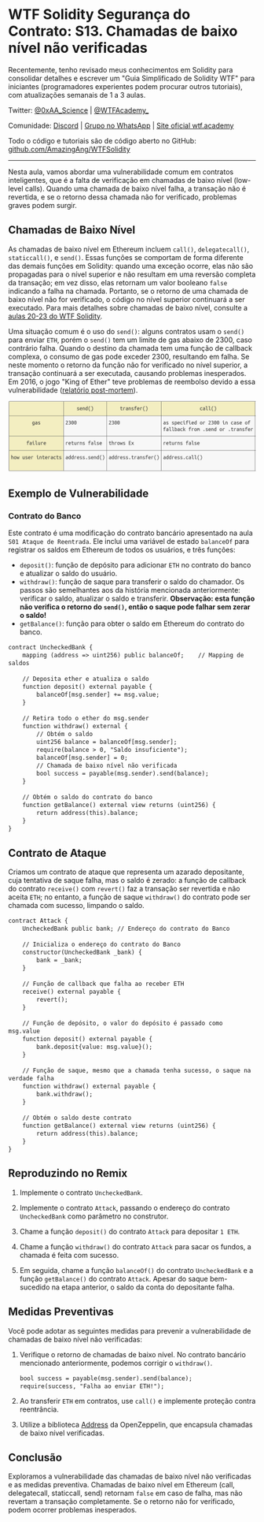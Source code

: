 # WTF Solidity Segurança do Contrato: S13. Chamadas de baixo nível não verificadas

Recentemente, tenho revisado meus conhecimentos em Solidity para consolidar detalhes e escrever um "Guia Simplificado de Solidity WTF" para iniciantes (programadores experientes podem procurar outros tutoriais), com atualizações semanais de 1 a 3 aulas.

Twitter: [@0xAA_Science](https://twitter.com/0xAA_Science) | [@WTFAcademy_](https://twitter.com/WTFAcademy_)

Comunidade: [Discord](https://discord.gg/5akcruXrsk) | [Grupo no WhatsApp](https://docs.google.com/forms/d/e/1FAIpQLSe4KGT8Sh6sJ7hedQRuIYirOoZK_85miz3dw7vA1-YjodgJ-A/viewform?usp=sf_link) | [Site oficial wtf.academy](https://wtf.academy)

Todo o código e tutoriais são de código aberto no GitHub: [github.com/AmazingAng/WTFSolidity](https://github.com/AmazingAng/WTF-Solidity)

-----

Nesta aula, vamos abordar uma vulnerabilidade comum em contratos inteligentes, que é a falta de verificação em chamadas de baixo nível (low-level calls). Quando uma chamada de baixo nível falha, a transação não é revertida, e se o retorno dessa chamada não for verificado, problemas graves podem surgir.

## Chamadas de Baixo Nível

As chamadas de baixo nível em Ethereum incluem `call()`, `delegatecall()`, `staticcall()`, e `send()`. Essas funções se comportam de forma diferente das demais funções em Solidity: quando uma exceção ocorre, elas não são propagadas para o nível superior e não resultam em uma reversão completa da transação; em vez disso, elas retornam um valor booleano `false` indicando a falha na chamada. Portanto, se o retorno de uma chamada de baixo nível não for verificado, o código no nível superior continuará a ser executado. Para mais detalhes sobre chamadas de baixo nível, consulte a [aulas 20-23 do WTF Solidity](https://github.com/AmazingAng/WTF-Solidity).

Uma situação comum é o uso do `send()`: alguns contratos usam o `send()` para enviar `ETH`, porém o `send()` tem um limite de gas abaixo de 2300, caso contrário falha. Quando o destino da chamada tem uma função de callback complexa, o consumo de gas pode exceder 2300, resultando em falha. Se neste momento o retorno da função não for verificado no nível superior, a transação continuará a ser executada, causando problemas inesperados. Em 2016, o jogo "King of Ether" teve problemas de reembolso devido a essa vulnerabilidade ([relatório post-mortem](https://www.kingoftheether.com/postmortem.html)).

![](./img/S13-1.png)

## Exemplo de Vulnerabilidade

### Contrato do Banco

Este contrato é uma modificação do contrato bancário apresentado na aula `S01 Ataque de Reentrada`. Ele inclui uma variável de estado `balanceOf` para registrar os saldos em Ethereum de todos os usuários, e três funções:
- `deposit()`: função de depósito para adicionar `ETH` no contrato do banco e atualizar o saldo do usuário.
- `withdraw()`: função de saque para transferir o saldo do chamador. Os passos são semelhantes aos da história mencionada anteriormente: verificar o saldo, atualizar o saldo e transferir. **Observação: esta função não verifica o retorno do `send()`, então o saque pode falhar sem zerar o saldo!**
- `getBalance()`: função para obter o saldo em Ethereum do contrato do banco.

```solidity
contract UncheckedBank {
    mapping (address => uint256) public balanceOf;    // Mapping de saldos

    // Deposita ether e atualiza o saldo
    function deposit() external payable {
        balanceOf[msg.sender] += msg.value;
    }

    // Retira todo o ether do msg.sender
    function withdraw() external {
        // Obtém o saldo
        uint256 balance = balanceOf[msg.sender];
        require(balance > 0, "Saldo insuficiente");
        balanceOf[msg.sender] = 0;
        // Chamada de baixo nível não verificada
        bool success = payable(msg.sender).send(balance);
    }

    // Obtém o saldo do contrato do banco
    function getBalance() external view returns (uint256) {
        return address(this).balance;
    }
}
```

## Contrato de Ataque

Criamos um contrato de ataque que representa um azarado depositante, cuja tentativa de saque falha, mas o saldo é zerado: a função de callback do contrato `receive()` com `revert()` faz a transação ser revertida e não aceita `ETH`; no entanto, a função de saque `withdraw()` do contrato pode ser chamada com sucesso, limpando o saldo.

```solidity
contract Attack {
    UncheckedBank public bank; // Endereço do contrato do Banco

    // Inicializa o endereço do contrato do Banco
    constructor(UncheckedBank _bank) {
        bank = _bank;
    }
    
    // Função de callback que falha ao receber ETH
    receive() external payable {
        revert();
    }

    // Função de depósito, o valor do depósito é passado como msg.value
    function deposit() external payable {
        bank.deposit{value: msg.value}();
    }

    // Função de saque, mesmo que a chamada tenha sucesso, o saque na verdade falha
    function withdraw() external payable {
        bank.withdraw();
    }

    // Obtém o saldo deste contrato
    function getBalance() external view returns (uint256) {
        return address(this).balance;
    }
}
```

## Reproduzindo no Remix

1. Implemente o contrato `UncheckedBank`.

2. Implemente o contrato `Attack`, passando o endereço do contrato `UncheckedBank` como parâmetro no construtor.

3. Chame a função `deposit()` do contrato `Attack` para depositar `1 ETH`.

4. Chame a função `withdraw()` do contrato `Attack` para sacar os fundos, a chamada é feita com sucesso.

5. Em seguida, chame a função `balanceOf()` do contrato `UncheckedBank` e a função `getBalance()` do contrato `Attack`. Apesar do saque bem-sucedido na etapa anterior, o saldo da conta do depositante falha.

## Medidas Preventivas

Você pode adotar as seguintes medidas para prevenir a vulnerabilidade de chamadas de baixo nível não verificadas:

1. Verifique o retorno de chamadas de baixo nível. No contrato bancário mencionado anteriormente, podemos corrigir o `withdraw()`.
    ```solidity
    bool success = payable(msg.sender).send(balance);
    require(success, "Falha ao enviar ETH!");
    ```

2. Ao transferir `ETH` em contratos, use `call()` e implemente proteção contra reentrância.

3. Utilize a biblioteca [Address](https://github.com/OpenZeppelin/openzeppelin-contracts/blob/master/contracts/utils/Address.sol) da OpenZeppelin, que encapsula chamadas de baixo nível verificadas.

## Conclusão

Exploramos a vulnerabilidade das chamadas de baixo nível não verificadas e as medidas preventiva. Chamadas de baixo nível em Ethereum (call, delegatecall, staticcall, send) retornam `false` em caso de falha, mas não revertam a transação completamente. Se o retorno não for verificado, podem ocorrer problemas inesperados.

